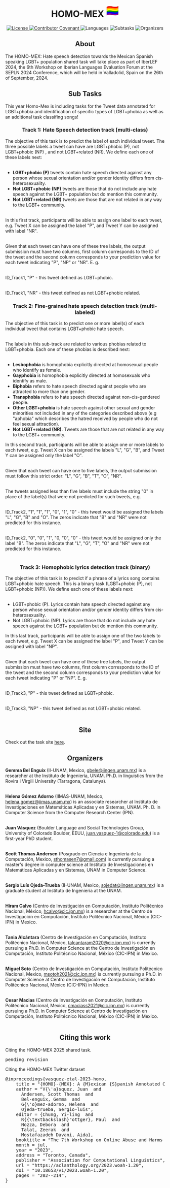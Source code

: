 <h1 align="center"> HOMO-MEX <img src="assets/xx-pride-lgbt.png" width="40" height="40"></h1>
<p align="center">
    <a href="LICENSE">
        <img alt="License" src="https://img.shields.io/badge/License-CC_BY_NC_ND_4.0-red">
    </a>
    <a href="CODE_OF_CONDUCT.md">
        <img alt="Contributor Covenant" src="https://img.shields.io/badge/Contributor%20Covenant-v2.0-orange">
    </a>
    <!-- <img alt="LLMs" src="https://img.shields.io/badge/LLMs-GPT4%2CGPT3.5%2CCommand%2CJurassic%2CLLaMa2%2CMixtral-yellow"> -->
    <!-- <img alt="Domains" src="https://img.shields.io/badge/Domains-Chat,Literary,News,Reviews,WikiHow,Wikipedia-yellow"> -->
    <img alt="Languages" src="https://img.shields.io/badge/Languages-esMx-green">
    <img alt="Subtasks" src="https://img.shields.io/badge/Subtasks-SocialMedia%2CSongLyrics-blue">
    <img alt="Organizers" src="https://img.shields.io/badge/Organizers-UNAM%2CIPN-violet">
</p>

<h2 align="center"> About </h2>
<p>
The HOMO-MEX: Hate speech detection towards the Mexican Spanish speaking LGBT+ population shared task will take place as part of IberLEF 2024, the 6th Workshop on Iberian Languages Evaluation Forum at the SEPLN 2024 Conference, which will be held in Valladolid, Spain on the 26th of September, 2024.
</p>

<h2 align="center"> Sub Tasks </h2>

<p>
This year Homo-Mex is including tasks for the Tweet data annotated for LGBT+phobia and identification of specific types of LGBT+phobia as well as an additional task classifing songs!
</p>

<h3 align="center"> Track 1: Hate Speech detection track (multi-class) </h3>

<p>
The objective of this task is to predict the label of each individual tweet. The three possible labels a tweet can have are LGBT+phobic (P), not LGBT+phobic (NP) , and not LGBT+related (NR). We define each one of these labels next: <br> <br>

<ul>
<li> <b>LGBT+phobic (P)</b> tweets contain hate speech directed against any person whose sexual orientation and/or gender identity differs from cis-heterosexuality. </li>

<li> <b>Not LGBT+phobic (NP)</b> tweets are those that do not include any hate speech against the LGBT+ population but do mention this community. </li>

<li> <b>Not LGBT+related (NR)</b> tweets are those that are not related in any way to the LGBT+ community. </li>
</ul> <br>
In this first track, participants will be able to assign one label to each tweet, e.g. Tweet X can be assigned the label "P", and Tweet Y can be assigned with label "NR". <br> <br>

Given that each tweet can have one of these tree labels, the output submission must have two columns, first column corresponds to the ID of the tweet and the second column corresponds to your prediction value for each tweet indicating "P", "NP" or "NR". E. g. <br> <br>

ID_Track1, "P" - this tweet defined as LGBT+phobic. <br> <br>

ID_Track1, "NR" - this tweet defined as not LGBT+phobic related.
</p>

<h3 align="center"> Track 2: Fine-grained hate speech detection track (multi-labeled) </h3>

<p>
The objective of this task is to predict one or more label(s) of each individual tweet that contains LGBT+phobic hate speech. <br> <br>

The labels in this sub-track are related to various phobias related to LGBT+phobia. Each one of these phobias is described next: <br> <br>

<ul>
<li> <b>Lesbophobia</b> is homophobia explicitly directed at homosexual people who identify as female. </li>

<li> <b>Gayphobia</b> is homophobia explicitly directed at homosexuals who identify as male. </li>

<li> <b>Biphobia</b> refers to hate speech directed against people who are attracted to more than one gender. </li>

<li> <b>Transphobia</b> refers to hate speech directed against non-cis-gendered people. </li>

<li> <b>Other LGBT+phobia</b> is hate speech against other sexual and gender minorities not included in any of the categories described above (e.g "aphobia" which describes the hatred received by people who do not feel sexual attraction). </li>

<li> <b>Not LGBT+related (NR)</b>. Tweets are those that are not related in any way to the LGBT+ community. </li>
</ul>

In this second track, participants will be able to assign one or more labels to each tweet, e.g. Tweet X can be assigned the labels "L", "G", "B", and Tweet Y can be assigned only the label "O". <br> <br>

Given that each tweet can have one to five labels, the output submission must follow this strict order: "L", "G", "B", "T", "O", "NR". <br> <br>

The tweets assigned less than five labels must include the string "0" in place of the label(s) that were not predicted for such tweets, e.g. <br> <br>

ID_Track2, "1", "1", "1", "0", "1", "0" - this tweet would be assigned the labels "L", "G", "B" and "O". The zeros indicate that "B" and "NR" were not predicted for this instance. <br> <br>

ID_Track2, "0", "0", "1", "0, "0", "0" - this tweet would be assigned only the label "B". The zeros indicate that "L", "G", "T", "O" and "NR" were not predicted for this instance. <br> <br>
</p>
<h3 align="center"> Track 3: Homophobic lyrics detection track (binary) </h3>

<p>
The objective of this task is to predict if a phrase of a lyrics song contains LGBT+phobic hate speech. This is a binary task (LGBT+phobic (P), not LGBT+phobic (NP)). We define each one of these labels next: <br> <br>

<ul>
<li> LGBT+phobic (P). Lyrics contain hate speech directed against any person whose sexual orientation and/or gender identity differs from cis-heterosexuality. </li>

<li> Not LGBT+phobic (NP). Lyrics are those that do not include any hate speech against the LGBT+ population but do mention this community. </li>
</ul>

In this last track, participants will be able to assign one of the two labels to each tweet, e.g. Tweet X can be assigned the label "P", and Tweet Y can be assigned with label "NP". <br> <br>

Given that each tweet can have one of these tree labels, the output submission must have two columns, first column corresponds to the ID of the tweet and the second column corresponds to your prediction value for each tweet indicating "P" or "NP". E. g. <br> <br>

ID_Track3, "P" - this tweet defined as LGBT+phobic. <br> <br>

ID_Track3, "NP" - this tweet defined as not LGBT+phobic related. <br> <br>
</p>

<h2 align="center"> Site </h2>

Check out the task site <a href="_blank" target="https://sites.google.com/view/homomex/home?authuser=0">here</a>.

<h2 align="center"> Organizers </h2>

<b>Gemma Bel Enguix</b> (II-UNAM, Mexico, gbele@iingen.unam.mx) is a researcher at the Instituto de Ingeniería, UNAM. Ph.D. in linguistics from the Rovira i Virgili University (Tarragona, Catalunya).
<br> <br>

<b>Helena Gómez Adorno</b> (IIMAS-UNAM, Mexico, helena.gomez@iimas.unam.mx) is an associate researcher at Instituto de Investigaciones en Matemáticas Aplicadas y en Sistemas, UNAM. Ph. D. in Computer Science from the Computer Research Center (IPN).
<br> <br>

<b>Juan Vásquez</b> (Boulder Language and Social Technologies Group, University of Colorado Boulder, EEUU, juan.vasquez-1@colorado.edu) is a first-year PhD student.
<br> <br>

<b>Scott Thomas Andersen</b> (Posgrado en Ciencia e Ingeniería de la Computación, Mexico, sthomasen7@gmail.com) is currently pursuing a master's degree in computer science at Instituto de Investigaciones en Matemáticas Aplicadas y en Sistemas, UNAM in Computer Science.
<br> <br>

<b>Sergio Luís Ojeda-Trueba</b> (II-UNAM, Mexico, sojedat@iingen.unam.mx) is a graduate student at Instituto de Ingeniería at the UNAM.
<br> <br>

<b>Hiram Calvo</b> (Centro de Investigación en Computación, Instituto Politécnico Nacional, México, hcalvo@cic.ipn.mx) is a researcher at the Centro de Investigación en Computación, Instituto Politécnico Nacional, México (CIC-IPN) in Mexico.
<br> <br>

<b>Tania Alcántara</b> (Centro de Investigación en Computación, Instituto Politécnico Nacional, Mexico, talcantaram2020@cic.ipn.mx) is currently pursuing a Ph.D. in Computer Science at the Centro de Investigación en Computación, Instituto Politécnico Nacional, México (CIC-IPN) in Mexico.
<br> <br>

<b>Miguel Soto</b> (Centro de Investigación en Computación, Instituto Politécnico Nacional, Mexico, msotoh2021@cic.ipn.mx) is currently pursuing a Ph.D. in Computer Science at Centro de Investigación en Computación, Instituto Politécnico Nacional, México (CIC-IPN) in Mexico.
<br> <br>

<b>Cesar Macias</b> (Centro de Investigación en Computación, Instituto Politécnico Nacional, Mexico, cmaciass2021@cic.ipn.mx) is currently pursuing a Ph.D. in Computer Science at Centro de Investigación en Computación, Instituto Politécnico Nacional, México (CIC-IPN) in Mexico.
<br> <br>

<h2 align="center"> Citing this work </h2>

Citing the HOMO-MEX 2025 shared task.
<pre>
pending revision
</pre>

Citing the HOMO-MEX Twitter dataset
<pre>
@inproceedings{vasquez-etal-2023-homo,
    title = "{HOMO}-{MEX}: A {M}exican {S}panish Annotated Corpus for {LGBT}+phobia Detection on {T}witter",
    author = "V{\'a}squez, Juan  and
      Andersen, Scott Thomas  and
      Bel-enguix, Gemma  and
      G{\'o}mez-adorno, Helena  and
      Ojeda-trueba, Sergio-luis",
    editor = {Chung, Yi-ling  and
      R{{\textbackslash}"ottger}, Paul  and
      Nozza, Debora  and
      Talat, Zeerak  and
      Mostafazadeh Davani, Aida},
    booktitle = "The 7th Workshop on Online Abuse and Harms (WOAH)",
    month = jul,
    year = "2023",
    address = "Toronto, Canada",
    publisher = "Association for Computational Linguistics",
    url = "https://aclanthology.org/2023.woah-1.20",
    doi = "10.18653/v1/2023.woah-1.20",
    pages = "202--214",
}
</pre>
